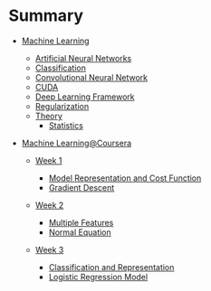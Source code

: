 # Summary

* [Machine Learning](/MachineLearning/ml.md)
    * [Artificial Neural Networks](/MachineLearning/ann.md)
    * [Classification](/MachineLearning/classification.md)
    * [Convolutional Neural Network](/MachineLearning/cnn.md)
    * [CUDA](MachineLearning/cuda.md)
    * [Deep Learning Framework](MachineLearning/dl_frameworks.md)
    * [Regularization](MachineLearning/regularization.md)
    * [Theory]()
        * [Statistics](MachineLearning/Theory/statistics.md)

* [Machine Learning@Coursera]()
    * [Week 1](/ML_Coursera_Andrew/Week1/week1.md)
        * [Model Representation and Cost Function](/ML_Coursera_Andrew/Week1/model_cost.md)
        * [Gradient Descent](/ML_Coursera_Andrew/Week1/gradient_descent.md)

    * [Week 2](/ML_Coursera_Andrew/Week2/week2.md)
        * [Multiple Features](/ML_Coursera_Andrew/Week2/mult_features.md)
        * [Normal Equation](/ML_Coursera_Andrew/Week2/normal_equation.md)

    * [Week 3]()
        * [Classification and Representation](/ML_Coursera_Andrew/Week3/classification.md)
        * [Logistic Regression Model](/ML_Coursera_Andrew/Week3/logistic_regression.md)